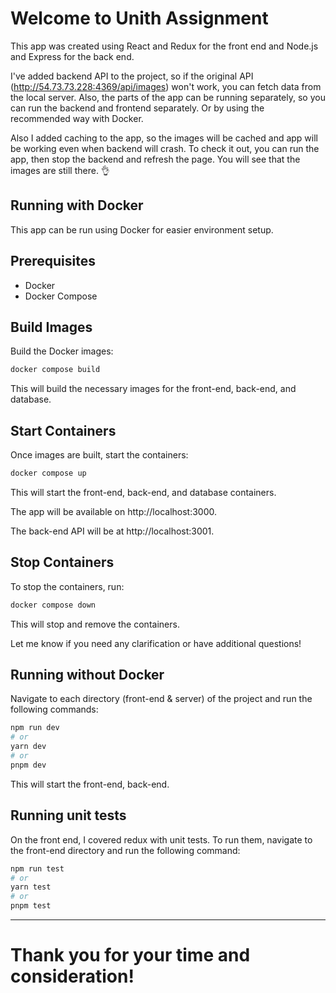 Welcome to Unith Assignment
=============== 

This app was created using React and Redux for the front end and Node.js and Express for the back end.

I've added backend API to the project, so if the original API (http://54.73.73.228:4369/api/images) won't work, you can
fetch data from the local server. Also, the parts of the app can be running separately, so you can run the backend and
frontend separately. Or by using the recommended way with Docker.

Also I added caching to the app, so the images will be cached and app will be working even when backend will crash. To
check it out, you can run the app, then stop the backend and refresh the page. You will see that the images are still
there. 👌

## Running with Docker

This app can be run using Docker for easier environment setup.

## Prerequisites

- Docker
- Docker Compose

## Build Images

Build the Docker images:

```bash
docker compose build
```

This will build the necessary images for the front-end, back-end, and database.

## Start Containers

Once images are built, start the containers:

```bash
docker compose up
```

This will start the front-end, back-end, and database containers.

The app will be available on http://localhost:3000.

The back-end API will be at http://localhost:3001.

## Stop Containers

To stop the containers, run:

```bash
docker compose down
```

This will stop and remove the containers.

Let me know if you need any clarification or have additional questions!

## Running without Docker

Navigate to each directory (front-end & server) of the project and run the following commands:

```bash
npm run dev
# or
yarn dev
# or
pnpm dev
```

This will start the front-end, back-end.

## Running unit tests

On the front end, I covered redux with unit tests. To run them, navigate to the front-end directory and run the
following command:

```bash
npm run test
# or
yarn test
# or
pnpm test
```

___

# Thank you for your time and consideration!